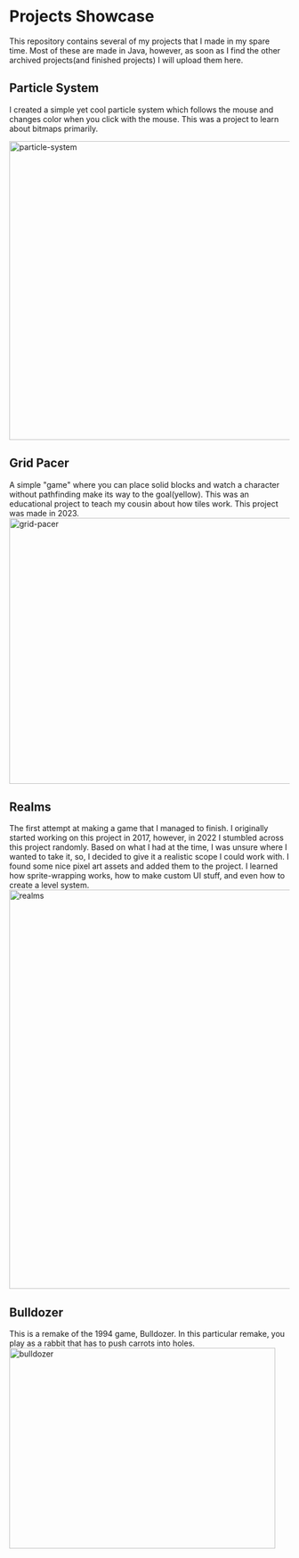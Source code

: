 # Projects Showcase
This repository contains several of my projects that I made in my spare time. Most of these are made in Java, however, as soon as I find the other archived projects(and finished projects) I will upload them here.

## Particle System
I created a simple yet cool particle system which follows the mouse and changes color when you click with the mouse. This was a project to learn about bitmaps primarily.

<img width="714" height="536" alt="particle-system" src="https://github.com/user-attachments/assets/5ce5222b-36d9-4993-b4b1-8ec7acb73b79" />

## Grid Pacer
A simple "game" where you can place solid blocks and watch a character without pathfinding make its way to the goal(yellow). 
This was an educational project to teach my cousin about how tiles work. This project was made in 2023.
<img width="635" height="477" alt="grid-pacer" src="https://github.com/user-attachments/assets/06d05620-ec81-44c3-bc3c-0af6d420c239" />

## Realms
The first attempt at making a game that I managed to finish. I originally started working on this project in 2017, however, in 2022 I stumbled across this project randomly. Based on what I had at the time, I was unsure where I wanted to take it, so, I decided to
give it a realistic scope I could work with. I found some nice pixel art assets and added them to the project. I learned how sprite-wrapping works, how to make custom UI stuff, and even how to create a level system.
<img width="956" height="716" alt="realms" src="https://github.com/user-attachments/assets/84cdad50-3b7e-480d-a67b-44f5e79fc493" />

## Bulldozer
This is a remake of the 1994 game, Bulldozer. In this particular remake, you play as a rabbit that has to push carrots into holes.
<img width="478" height="360" alt="bulldozer" src="https://github.com/user-attachments/assets/7a47f1bd-cfb3-4b09-be5e-4968efa37675" />
